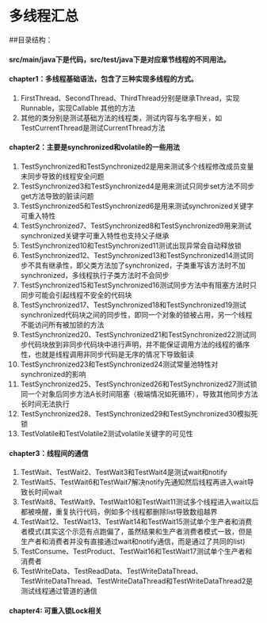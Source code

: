 # 多线程汇总
##目录结构：
#### src/main/java下是代码，src/test/java下是对应章节线程的不同用法。
#### chapter1：多线程基础语法，包含了三种实现多线程的方式。
1. FirstThread、SecondThread、ThirdThread分别是继承Thread，实现Runnable，实现Callable
其他的方法
2. 其他的类分别是测试基础方法的线程类，测试内容与名字相关，如TestCurrentThread是测试CurrentThread方法
#### chapter2：主要是synchronized和volatile的一些用法
1. TestSynchronized和TestSynchronized2是用来测试多个线程修改成员变量未同步导致的线程安全问题
2. TestSynchronized3和TestSynchronized4是用来测试只同步set方法不同步get方法导致的脏读问题
3. TestSynchronized5和TestSynchronized6是用来测试synchronized关键字可重入特性
4. TestSynchronized7、TestSynchronized8和TestSynchronized9用来测试synchronized关键字可重入特性也支持父子继承
5. TestSynchronized10和TestSynchronized11测试出现异常会自动释放锁
6. TestSynchronized12、TestSynchronized13和TestSynchronized14测试同步不具有继承性，即父类方法加了synchronized，子类重写该方法时不加synchronized，多线程执行子类方法时不会同步
7. TestSynchronized15和TestSynchronized16测试同步方法中有阻塞方法时只同步可能会引起线程不安全的代码块
8. TestSynchronized17、TestSynchronized18和TestSynchronized19测试synchronized代码块之间的同步性，即同一个对象的锁被占用，另一个线程不能访问所有被加锁的方法
9. TestSynchronized20、TestSynchronized21和TestSynchronized22测试同步代码块放到非同步代码块中进行声明，并不能保证调用方法的线程的循序性，也就是线程调用非同步代码是无序的情况下导致脏读
10. TestSynchronized23和TestSynchronized24测试常量池特性对synchronized的影响
11. TestSynchronized25、TestSynchronized26和TestSynchronized27测试锁同一个对象后同步方法A长时间阻塞（极端情况如死循环），导致其他同步方法长时间无法执行
12. TestSynchronized28、TestSynchronized29和TestSynchronized30模拟死锁
13. TestVolatile和TestVolatile2测试volatile关键字的可见性
#### chapter3：线程间的通信
1. TestWait、TestWait2、TestWait3和TestWait4是测试wait和notify
2. TestWait5、TestWait6和TestWait7解决notify先通知然后线程再进入wait导致长时间wait
3. TestWait8、TestWait9、TestWait10和TestWait11测试多个线程进入wait以后都被唤醒，重复执行代码，例如多个线程都删除list导致数组越界
4. TestWait12、TestWait13、TestWait14和TestWait15测试单个生产者和消费者模式(其实这个示范有点跑偏了，虽然结果和生产者消费者模式一致，但是生产者和消费者并没有直接通过wait和notify通信，而是通过了共同的list)
5. TestConsume、TestProduct、TestWait16和TestWait17测试单个生产者和消费者
6. TestWriteData、TestReadData、TestWriteDataThread、TestWriteDataThread、TestWriteDataThread和TestWriteDataThread2是测试线程通过管道的通信
#### chapter4: 可重入锁Lock相关
